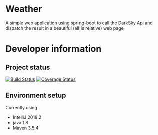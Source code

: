 # Weather
A simple web application using spring-boot to call the DarkSky Api and dispatch the result in a beautiful (all is relative) web page 

# Developer information
## Project status
[![Build Status](https://travis-ci.org/ErwanLT/Weather.svg?branch=master)](https://travis-ci.org/ErwanLT/Weather)
[![Coverage Status](https://coveralls.io/repos/github/ErwanLT/Weather/badge.svg?branch=master)](https://coveralls.io/github/ErwanLT/Weather?branch=master)

## Environment setup
Currently using
- IntelliJ 2018.2
- java 1.8
- Maven 3.5.4
